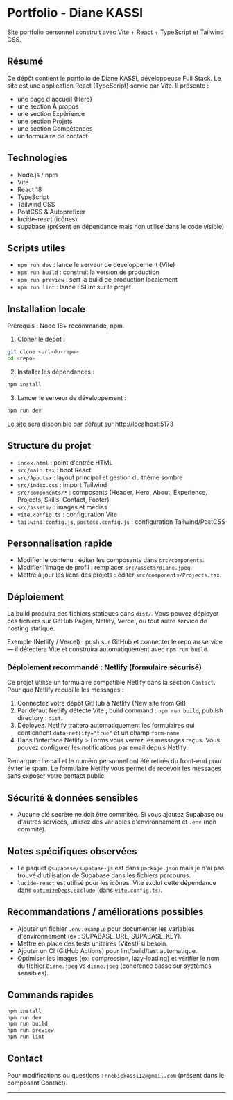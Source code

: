 # Portfolio - Diane KASSI

Site portfolio personnel construit avec Vite + React + TypeScript et Tailwind CSS.

## Résumé
Ce dépôt contient le portfolio de Diane KASSI, développeuse Full Stack. Le site est une application React (TypeScript) servie par Vite. Il présente :
- une page d'accueil (Hero)
- une section À propos
- une section Expérience
- une section Projets
- une section Compétences
- un formulaire de contact

## Technologies
- Node.js / npm
- Vite
- React 18
- TypeScript
- Tailwind CSS
- PostCSS & Autoprefixer
- lucide-react (icônes)
- supabase (présent en dépendance mais non utilisé dans le code visible)

## Scripts utiles
- `npm run dev` : lance le serveur de développement (Vite)
- `npm run build` : construit la version de production
- `npm run preview` : sert la build de production localement
- `npm run lint` : lance ESLint sur le projet

## Installation locale
Prérequis : Node 18+ recommandé, npm.

1. Cloner le dépôt :

```bash
git clone <url-du-repo>
cd <repo>
```

2. Installer les dépendances :

```bash
npm install
```

3. Lancer le serveur de développement :

```bash
npm run dev
```

Le site sera disponible par défaut sur http://localhost:5173

## Structure du projet
- `index.html` : point d'entrée HTML
- `src/main.tsx` : boot React
- `src/App.tsx` : layout principal et gestion du thème sombre
- `src/index.css` : import Tailwind
- `src/components/*` : composants (Header, Hero, About, Experience, Projects, Skills, Contact, Footer)
- `src/assets/` : images et médias
- `vite.config.ts` : configuration Vite
- `tailwind.config.js`, `postcss.config.js` : configuration Tailwind/PostCSS

## Personnalisation rapide
- Modifier le contenu : éditer les composants dans `src/components`.
- Modifier l'image de profil : remplacer `src/assets/diane.jpeg`.
- Mettre à jour les liens des projets : éditer `src/components/Projects.tsx`.

## Déploiement
La build produira des fichiers statiques dans `dist/`. Vous pouvez déployer ces fichiers sur GitHub Pages, Netlify, Vercel, ou tout autre service de hosting statique.

Exemple (Netlify / Vercel) : push sur GitHub et connecter le repo au service — il détectera Vite et construira automatiquement avec `npm run build`.

### Déploiement recommandé : Netlify (formulaire sécurisé)
Ce projet utilise un formulaire compatible Netlify dans la section `Contact`. Pour que Netlify recueille les messages :

1. Connectez votre dépôt GitHub à Netlify (New site from Git).
2. Par défaut Netlify détecte Vite ; build command : `npm run build`, publish directory : `dist`.
3. Déployez. Netlify traitera automatiquement les formulaires qui contiennent `data-netlify="true"` et un champ `form-name`.
4. Dans l'interface Netlify > Forms vous verrez les messages reçus. Vous pouvez configurer les notifications par email depuis Netlify.

Remarque : l'email et le numéro personnel ont été retirés du front-end pour éviter le spam. Le formulaire Netlify vous permet de recevoir les messages sans exposer votre contact public.

## Sécurité & données sensibles
- Aucune clé secrète ne doit être commitée. Si vous ajoutez Supabase ou d'autres services, utilisez des variables d'environnement et `.env` (non commité).

## Notes spécifiques observées
- Le paquet `@supabase/supabase-js` est dans `package.json` mais je n'ai pas trouvé d'utilisation de Supabase dans les fichiers parcourus.
- `lucide-react` est utilisé pour les icônes. Vite exclut cette dépendance dans `optimizeDeps.exclude` (dans `vite.config.ts`).

## Recommandations / améliorations possibles
- Ajouter un fichier `.env.example` pour documenter les variables d'environnement (ex : SUPABASE_URL, SUPABASE_KEY).
- Mettre en place des tests unitaires (Vitest) si besoin.
- Ajouter un CI (GitHub Actions) pour lint/build/test automatique.
- Optimiser les images (ex: compression, lazy-loading) et vérifier le nom du fichier `Diane.jpeg` vs `diane.jpeg` (cohérence casse sur systèmes sensibles).

## Commands rapides
```bash
npm install
npm run dev
npm run build
npm run preview
npm run lint
```

## Contact
Pour modifications ou questions : `nnebiekassi12@gmail.com` (présent dans le composant Contact).

---



